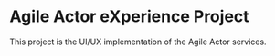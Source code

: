 # Agile Actor eXperience Project

This project is the UI/UX implementation of the Agile Actor services.

